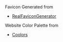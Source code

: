 


Favicon Generated from
- [RealFaviconGenerator](https://realfavicongenerator.net/)

Website Color Palette from
- [Coolors](https://coolors.co/?home)
